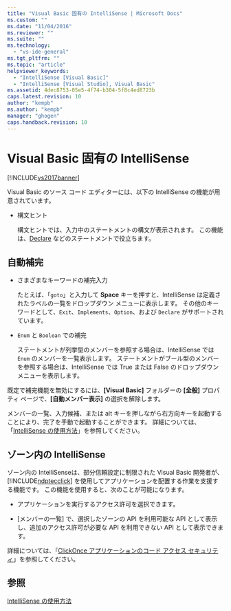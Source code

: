 ```yaml
---
title: "Visual Basic 固有の IntelliSense | Microsoft Docs"
ms.custom: ""
ms.date: "11/04/2016"
ms.reviewer: ""
ms.suite: ""
ms.technology: 
  - "vs-ide-general"
ms.tgt_pltfrm: ""
ms.topic: "article"
helpviewer_keywords: 
  - "IntelliSense [Visual Basic]"
  - "IntelliSense [Visual Studio], Visual Basic"
ms.assetid: 4dec8753-05e5-4f74-b304-5f8c4ed8723b
caps.latest.revision: 10
author: "kempb"
ms.author: "kempb"
manager: "ghogen"
caps.handback.revision: 10
---
```

# Visual Basic 固有の IntelliSense
[!INCLUDE[vs2017banner](../code-quality/includes/vs2017banner.md)]

Visual Basic のソース コード エディターには、以下の IntelliSense の機能が用意されています。  
  
-   構文ヒント  
  
     構文ヒントでは、入力中のステートメントの構文が表示されます。  この機能は、[Declare](/dotnet/visual-basic/language-reference/statements/declare-statement) などのステートメントで役立ちます。  
  
## 自動補完  
  
-   さまざまなキーワードの補完入力  
  
     たとえば、「`goto`」と入力して **Space** キーを押すと、IntelliSense は定義されたラベルの一覧をドロップダウン メニューに表示します。  その他のキーワードとして、`Exit`、`Implements`、`Option`、および `Declare` がサポートされています。  
  
-   `Enum` と `Boolean` での補完  
  
     ステートメントが列挙型のメンバーを参照する場合は、IntelliSense では `Enum` のメンバーを一覧表示します。  ステートメントがブール型のメンバーを参照する場合は、IntelliSense では True または False のドロップダウン メニューを表示します。  
  
 既定で補完機能を無効にするには、**\[Visual Basic\]** フォルダーの **\[全般\]** プロパティ ページで、**\[自動メンバー表示\]** の選択を解除します。  
  
 メンバーの一覧、入力候補、または alt キーを押しながら右方向キーを起動することにより、完了を手動で起動することができます。  詳細については、「[IntelliSense の使用方法](../ide/using-intellisense.md)」を参照してください。  
  
## ゾーン内の IntelliSense  
 ゾーン内の IntelliSenseは、部分信頼設定に制限された Visual Basic 開発者が、[!INCLUDE[ndptecclick](../deployment/includes/ndptecclick_md.md)] を使用してアプリケーションを配置する作業を支援する機能です。  この機能を使用すると、次のことが可能になります。  
  
-   アプリケーションを実行するアクセス許可を選択できます。  
  
-   \[メンバーの一覧\] で、選択したゾーンの API を利用可能な API として表示し、追加のアクセス許可が必要な API を利用できない API として表示できます。  
  
 詳細については、「[ClickOnce アプリケーションのコード アクセス セキュリティ](../deployment/code-access-security-for-clickonce-applications.md)」を参照してください。  
  
## 参照  
 [IntelliSense の使用方法](../ide/using-intellisense.md)